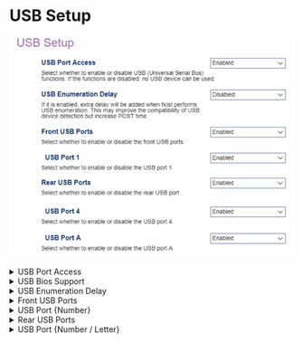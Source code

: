 # USB Setup #

![](./img/thinkcenter_usb_setup.png)

<details><summary>USB Port Access</summary>

Options:

1.  **Enabled** - enables USB. Default.
2.  Disabled - disables USB.

</details>

<details><summary>USB Bios Support</summary>

BIOS support for USB mouse and keyboard:

1.  **Enabled** - Default.
2.  Disabled.

</details>

<details><summary>USB Enumeration Delay</summary>

Provides extra delay to USB enumeration (detection and recognition of connected USB devices), to improve compatibility.

!> This may increase POST time.

1.  Enable.
2.  **Disabled** - Default.
</details>

<details><summary>Front USB Ports</summary>

Options for all of the front USB ports (numbered):

1.  **Enabled** - enables front USB ports. Default.
2.  Disabled - disables front USB ports, numbered.

> ?> When `Disabled` is selected, settings for all front USB ports will not be shown.

</details>

<details><summary>USB Port {Number}</summary>

One of the front USB ports, total number depending on model.

Options for each specific front USB port:

1.  **Enable** - Default.
2.  Disable.

</details>

<details><summary>Rear USB Ports</summary>

Options for all of the rear USB ports (numbered):

1.  **Enabled** - enables rear USB ports. Default.
2.  Disabled - disables rear USB ports, numbered.

> ?> When `Disabled` is selected, settings for all rear USB ports will not be shown.

</details>

<details><summary>USB Port {Number / Letter}</summary>

One of the rear USB ports, total number (and labeling) depending on model.

Options:

1.  **Enable** - Default.
2.  Disable.

</details>